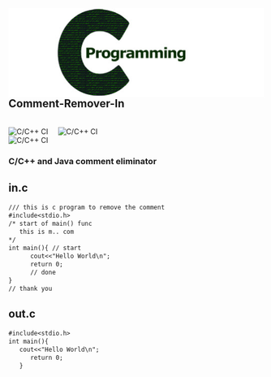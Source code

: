 <img align="right" src="https://raw.githubusercontent.com/yaduvanshi777/Comment-Remover-in-C/main/temp/c-logo.png">

## Comment-Remover-In
<br>![C/C++ CI](https://github.com/yaduvanshi777/Comment-Remover-in-C/workflows/C/C++%20CI/badge.svg) &nbsp;&nbsp;&nbsp;&nbsp;![C/C++ CI](https://github.com/yaduvanshi777/Comment-Remover-in-C/workflows/C/C++%20CI/badge.svg?branch=main&event=issues)
<br>![C/C++ CI](https://github.com/yaduvanshi777/Comment-Remover-in-C/workflows/C/C++%20CI/badge.svg?branch=main&event=release)

### C/C++ and Java comment eliminator

 
 
 ## in.c
 
    /// this is c program to remove the comment
    #include<stdio.h>
    /* start of main() func
       this is m.. com
    */
    int main(){	// start
	      cout<<"Hello World\n";
	      return 0;
	      // done 
    }
    // thank you
    
    
  ## out.c
  
    #include<stdio.h>
    int main(){
       cout<<"Hello World\n";
	      return 0;
	   }
